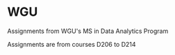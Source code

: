 # WGU
Assignments from WGU's MS in Data Analytics Program

Assignments are from courses D206 to D214
